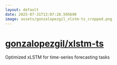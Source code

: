 ```yaml
---
layout: default
date: 2025-07-31T13:07:28.595698
image: assets/gonzalopezgil_xlstm-ts_cropped.png
---
```


# [gonzalopezgil/xlstm-ts](https://github.com/gonzalopezgil/xlstm-ts)

Optimized xLSTM for time-series forecasting tasks

